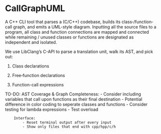# CallGraphUML

A C++ CLI tool that parses a (C/C++) codebase, builds its class‐/function‐call graph, and emits a UML-style diagram.
Inputting all the source files to a program, all class and function connections are mapped and connected while remaining / unused 
classes or functions are designated as independent and isolated.

We use LibClang’s C-API to parse a translation unit, walk its AST, and pick out:

1. Class declarations

2. Free‐function declarations

3. Function-call expressions

TO-DO:
        AST Coverage & Graph Completeness:
            - Consider including variables that call upon functions as their final destination
            - Potential difference in color coding to seperate classes and functions
            - Consider testing for lambda expressions
            - Test overload

        Interface:
            - Reset terminal output after every input
            - Show only files that end with cpp/hpp/c/h


        
